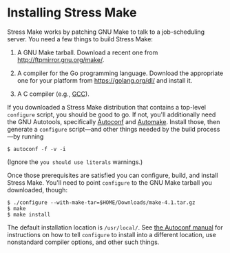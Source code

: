 Installing Stress Make
======================

Stress Make works by patching GNU Make to talk to a job-scheduling server.  You need a few things to build Stress Make:

1. A GNU Make tarball.  Download a recent one from http://ftpmirror.gnu.org/make/.

2. A compiler for the Go programming language.  Download the appropriate one for your platform from https://golang.org/dl/ and install it.

3. A C compiler (e.g., [GCC](https://gcc.gnu.org/)).

If you downloaded a Stress Make distribution that contains a top-level `configure` script, you should be good to go.  If not, you'll additionally need the GNU Autotools, specifically [Autoconf](https://www.gnu.org/software/autoconf/) and [Automake](https://www.gnu.org/software/automake/).  Install those, then generate a `configure` script&mdash;and other things needed by the build process&mdash;by running

    $ autoconf -f -v -i

(Ignore the `you should use literals` warnings.)

Once those prerequisites are satisfied you can configure, build, and install Stress Make.  You'll need to point `configure` to the GNU Make tarball you downloaded, though:

    $ ./configure --with-make-tar=$HOME/Downloads/make-4.1.tar.gz
    $ make
    $ make install

The default installation location is `/usr/local/`.  See [the Autoconf manual](https://www.gnu.org/savannah-checkouts/gnu/autoconf/manual/autoconf-2.69/html_node/Running-configure-Scripts.html) for instructions on how to tell `configure` to install into a different location, use nonstandard compiler options, and other such things.
